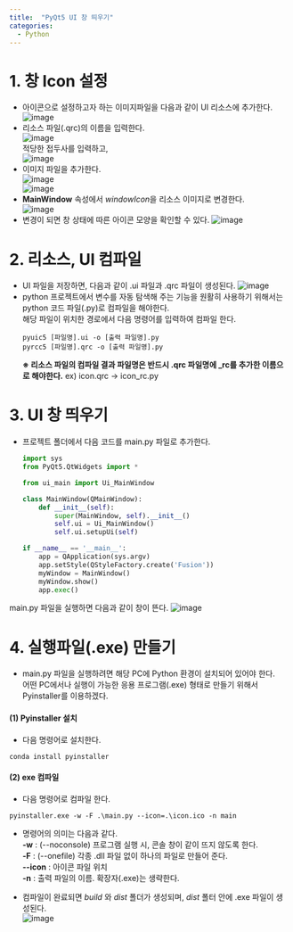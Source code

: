```yaml
---
title:  "PyQt5 UI 창 띄우기"
categories:
  - Python
---
```

# 1. 창 Icon 설정
- 아이콘으로 설정하고자 하는 이미지파일을 다음과 같이 UI 리소스에 추가한다.  
![image](/assets/images/conda_install/designer_rc.jpg)  
- 리소스 파일(.qrc)의 이름을 입력한다.  
![image](/assets/images/conda_install/designer_rc_2.jpg)  
적당한 접두사를 입력하고,  
![image](/assets/images/conda_install/designer_rc_3.jpg)  
- 이미지 파일을 추가한다.  
![image](/assets/images/conda_install/designer_rc_4.jpg)  
![image](/assets/images/conda_install/designer_rc_5.jpg)  
- **MainWindow** 속성에서 *windowIcon*을 리소스 이미지로 변경한다.  
![image](/assets/images/conda_install/designer_rc_6.jpg)  
- 변경이 되면 창 상태에 따른 아이콘 모양을 확인할 수 있다.
![image](/assets/images/conda_install/designer_rc_7.jpg)

# 2. 리소스, UI 컴파일
- UI 파일을 저장하면, 다음과 같이 .ui 파일과 .qrc 파일이 생성된다.
![image](/assets/images/conda_install/ui_qrc.jpg)  
- python 프로젝트에서 변수를 자동 탐색해 주는 기능을 원활히 사용하기 위해서는 python 코드 파일(.py)로 컴파일을 해야한다.  
해당 파일이 위치한 경로에서 다음 명령어를 입력하여 컴파일 한다.  
  ```
  pyuic5 [파일명].ui -o [출력 파일명].py
  pyrcc5 [파일명].qrc -o [출력 파일명].py
  ```  
  **※ 리소스 파일의 컴파일 결과 파일명은 반드시 .qrc 파일명에 _rc를 추가한 이름으로 해야한다.**
  ex) icon.qrc → icon_rc.py

# 3. UI 창 띄우기
- 프로젝트 폴더에서 다음 코드를 main.py 파일로 추가한다.
  ```python
  import sys
  from PyQt5.QtWidgets import *

  from ui_main import Ui_MainWindow

  class MainWindow(QMainWindow):
      def __init__(self):
          super(MainWindow, self).__init__()
          self.ui = Ui_MainWindow()
          self.ui.setupUi(self)

  if __name__ == '__main__':
      app = QApplication(sys.argv)
      app.setStyle(QStyleFactory.create('Fusion'))
      myWindow = MainWindow()
      myWindow.show()
      app.exec()
  ```  
main.py 파일을 실행하면 다음과 같이 창이 뜬다.
![image](/assets/images/conda_install/mainwindow.jpg)

# 4. 실행파일(.exe) 만들기  
- main.py 파일을 실행하려면 해당 PC에 Python 환경이 설치되어 있어야 한다.  
어떤 PC에서나 실행이 가능한 응용 프로그램(.exe) 형태로 만들기 위해서 Pyinstaller를 이용하겠다.

#### (1) Pyinstaller 설치
- 다음 명령어로 설치한다.  
```
conda install pyinstaller
```

#### (2) exe 컴파일
- 다음 명령어로 컴파일 한다.  
```
pyinstaller.exe -w -F .\main.py --icon=.\icon.ico -n main
```  
- 명령어의 의미는 다음과 같다.  
**-w** : (--noconsole) 프로그램 실행 시, 콘솔 창이 같이 뜨지 않도록 한다.  
**-F** : (--onefile) 각종 .dll 파일 없이 하나의 파일로 만들어 준다.  
**--icon** : 아이콘 파일 위치  
**-n** : 출력 파일의 이름. 확장자(.exe)는 생략한다.

- 컴파일이 완료되면 *build* 와 *dist* 폴더가 생성되며, *dist* 폴터 안에 .exe 파일이 생성된다.  
![image](/assets/images/conda_install/exe.jpg)
